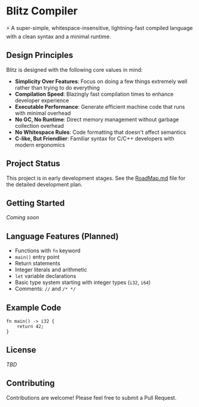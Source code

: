 # Blitz Compiler

⚡️ A super-simple, whitespace-insensitive, lightning-fast compiled language with a clean syntax and a minimal runtime.

## Design Principles

Blitz is designed with the following core values in mind:

- **Simplicity Over Features**: Focus on doing a few things extremely well rather than trying to do everything
- **Compilation Speed**: Blazingly fast compilation times to enhance developer experience
- **Executable Performance**: Generate efficient machine code that runs with minimal overhead
- **No GC, No Runtime**: Direct memory management without garbage collection overhead
- **No Whitespace Rules**: Code formatting that doesn't affect semantics
- **C-like, But Friendlier**: Familiar syntax for C/C++ developers with modern ergonomics

## Project Status

This project is in early development stages. See the [RoadMap.md](RoadMap.md) file for the detailed development plan.

## Getting Started

*Coming soon*

## Language Features (Planned)

- Functions with `fn` keyword
- `main()` entry point
- Return statements
- Integer literals and arithmetic
- `let` variable declarations
- Basic type system starting with integer types (`i32`, `i64`)
- Comments: `//` and `/* */`

## Example Code

```blitz
fn main() -> i32 {
    return 42;
}
```

## License

*TBD*

## Contributing

Contributions are welcome! Please feel free to submit a Pull Request.
